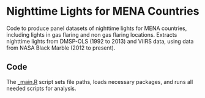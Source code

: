 # Nighttime Lights for MENA Countries

Code to produce panel datasets of nighttime lights for MENA countries, including lights in gas flaring and non gas flaring locations. Extracts nighttime lights from DMSP-OLS (1992 to 2013) and VIIRS data, using data from NASA Black Marble (2012 to present).

## Code

The [_main.R](https://github.com/ramarty/mena-ntl/blob/main/_main.R) script sets file paths, loads necessary packages, and runs all needed scripts for analysis.
